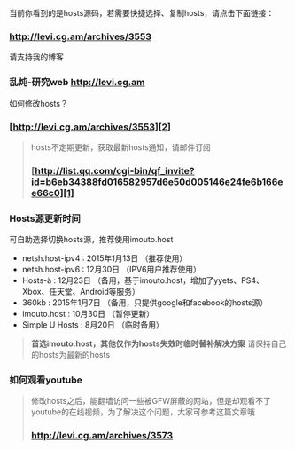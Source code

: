 当前你看到的是hosts源码，若需要快捷选择、复制hosts，请点击下面链接：
### http://levi.cg.am/archives/3553 ###

请支持我的博客
### 乱炖-研究web   http://levi.cg.am ###

如何修改hosts？
### [http://levi.cg.am/archives/3553][2] ###

> hosts不定期更新，获取最新hosts通知，请邮件订阅
> ### [http://list.qq.com/cgi-bin/qf_invite?id=b6eb34388fd016582957d6e50d005146e24fe6b166ee66c0][1] ###

### Hosts源更新时间 ###
可自助选择切换hosts源，推荐使用imouto.host

 - netsh.host-ipv4 : 2015年1月13日  （推荐使用）
 - netsh.host-ipv6 : 12月30日  （IPV6用户推荐使用）
 - Hosts-ä : 12月23日  （备用，基于imouto.host，增加了yyets、PS4、Xbox、任天堂、Android等服务）
 - 360kb : 2015年1月7日  （备用，只提供google和facebook的hosts源）
 - imouto.host : 10月30日  （暂停更新）
 - Simple U Hosts : 8月20日  （临时备用）

> **首选imouto.host，其他仅作为hosts失效时临时替补解决方案**
> 请保持自己的hosts为最新的hosts

### 如何观看youtube ###
> 修改hosts之后，能翻墙访问一些被GFW屏蔽的网站，但是却观看不了youtube的在线视频，为了解决这个问题，大家可参考这篇文章哦
> ### http://levi.cg.am/archives/3573 ###

  [1]: http://list.qq.com/cgi-bin/qf_invite?id=b6eb34388fd016582957d6e50d005146e24fe6b166ee66c0
  [2]: http://levi.cg.am/archives/3553

